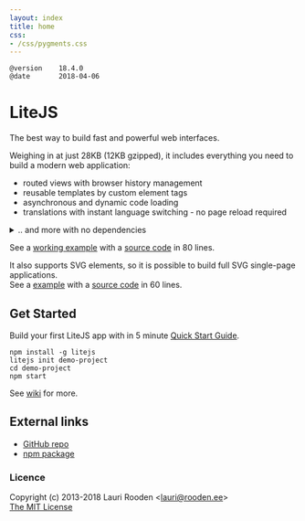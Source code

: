 ```yaml
---
layout: index
title: home
css:
- /css/pygments.css
---
```



[LiteJS]: https://www.litejs.com/
[npm package]: https://npmjs.org/package/litejs
[GitHub repo]: https://github.com/litejs/litejs
[wiki]: https://github.com/litejs/litejs/wiki
[RFC 6570]: http://tools.ietf.org/html/rfc6570


    @version    18.4.0
    @date       2018-04-06


LiteJS
======

The best way to build fast and powerful web interfaces.

Weighing in at just 28KB (12KB gzipped),
it includes everything you need to build a modern web application:

 - routed views with browser history management
 - reusable templates by custom element tags
 - asynchronous and dynamic code loading
 - translations with instant language switching - no page reload required
<details>
    <summary>.. and more with no dependencies</summary>

 - [date parsing and formating](https://github.com/litejs/litejs/wiki/Date)
 - string formating
 - [keyboard shortcuts](https://github.com/litejs/litejs/wiki/Keyboard-shortcuts)

</details>
<p></p>

See a [working example](https://cdn.rawgit.com/litejs/litejs/master/ui/example1.html)
with a [source code](https://github.com/litejs/litejs/blob/master/ui/example1.html)
in 80 lines.

It also supports SVG elements,
so it is possible to build full SVG single-page applications.  
See a [example](https://cdn.rawgit.com/litejs/litejs/master/ui/svg-example1.html)
with a [source code](https://github.com/litejs/litejs/blob/master/ui/svg-example1.html)
in 60 lines.



Get Started
-----------

Build your first LiteJS app with in 5 minute [Quick Start Guide](https://github.com/litejs/litejs/wiki/Quick-Start).

```
npm install -g litejs
litejs init demo-project
cd demo-project
npm start
```

See [wiki][] for more.



External links
--------------

 - [GitHub repo][]
 - [npm package][]


### Licence

Copyright (c) 2013-2018 Lauri Rooden &lt;lauri@rooden.ee&gt;  
[The MIT License](http://lauri.rooden.ee/mit-license.txt)


